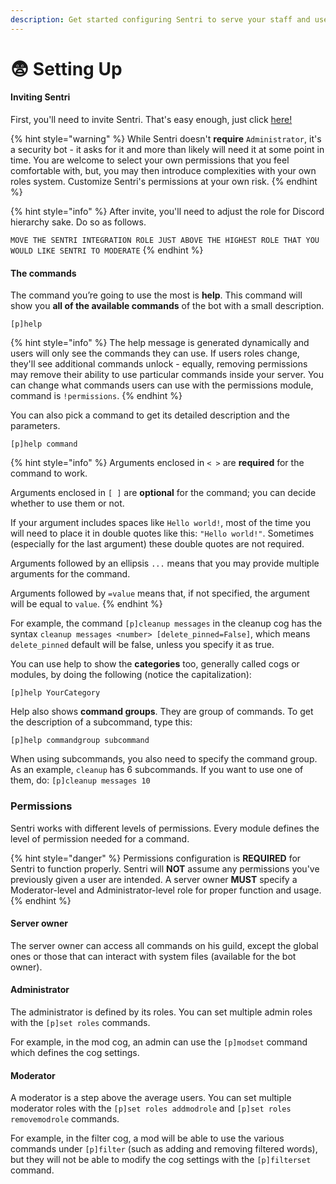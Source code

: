 ```yaml
---
description: Get started configuring Sentri to serve your staff and userbase!
---
```


# 😨 Setting Up

#### Inviting Sentri

First, you'll need to invite Sentri. That's easy enough, just click [here!](https://discord.com/oauth2/authorize?client\_id=1095981492884209804\&scope=bot\&permissions=8)

{% hint style="warning" %}
While Sentri doesn't **require** `Administrator`, it's a security bot - it asks for it and more than likely will need it at some point in time. You are welcome to select your own permissions that you feel comfortable with, but, you may then introduce complexities with your own roles system. Customize Sentri's permissions at your own risk.
{% endhint %}

{% hint style="info" %}
After invite, you'll need to adjust the role for Discord hierarchy sake. Do so as follows.

`MOVE THE SENTRI INTEGRATION ROLE JUST ABOVE THE HIGHEST ROLE THAT YOU WOULD LIKE SENTRI TO MODERATE`
{% endhint %}

#### The commands

The command you’re going to use the most is **help**. This command will show you **all of the available commands** of the bot with a small description.

```
[p]help
```

{% hint style="info" %}
The help message is generated dynamically and users will only see the commands they can use. If users roles change, they'll see additional commands unlock - equally, removing permissions may remove their ability to use particular commands inside your server. You can change what commands users can use with the permissions module, command is `!permissions`.
{% endhint %}



You can also pick a command to get its detailed description and the parameters.

```
[p]help command
```

{% hint style="info" %}
Arguments enclosed in `< >` are **required** for the command to work.

Arguments enclosed in `[ ]` are **optional** for the command; you can decide whether to use them or not.

If your argument includes spaces like `Hello world!`, most of the time you will need to place it in double quotes like this: `"Hello world!"`. Sometimes (especially for the last argument) these double quotes are not required.

Arguments followed by an ellipsis `...` means that you may provide multiple arguments for the command.

Arguments followed by `=value` means that, if not specified, the argument will be equal to `value`.
{% endhint %}

For example, the command `[p]cleanup messages` in the cleanup cog has the syntax `cleanup messages <number> [delete_pinned=False]`, which means `delete_pinned` default will be false, unless you specify it as true.

You can use help to show the **categories** too, generally called cogs or modules, by doing the following (notice the capitalization):

```
[p]help YourCategory
```

Help also shows **command groups**. They are group of commands. To get the description of a subcommand, type this:

```
[p]help commandgroup subcommand
```

When using subcommands, you also need to specify the command group. As an example, `cleanup` has 6 subcommands. If you want to use one of them, do: `[p]cleanup messages 10`

### Permissions

Sentri works with different levels of permissions. Every module defines the level of permission needed for a command.

{% hint style="danger" %}
Permissions configuration is **REQUIRED** for Sentri to function properly. Sentri will **NOT** assume any permissions you've previously given a user are intended. A server owner **MUST** specify a Moderator-level and Administrator-level role for proper function and usage.
{% endhint %}

#### Server owner

The server owner can access all commands on his guild, except the global ones or those that can interact with system files (available for the bot owner).

#### Administrator

The administrator is defined by its roles. You can set multiple admin roles with the `[p]set roles` commands.

For example, in the mod cog, an admin can use the `[p]modset` command which defines the cog settings.

#### Moderator

A moderator is a step above the average users. You can set multiple moderator roles with the `[p]set roles addmodrole` and `[p]set roles removemodrole` commands.

For example, in the filter cog, a mod will be able to use the various commands under `[p]filter` (such as adding and removing filtered words), but they will not be able to modify the cog settings with the `[p]filterset` command.

